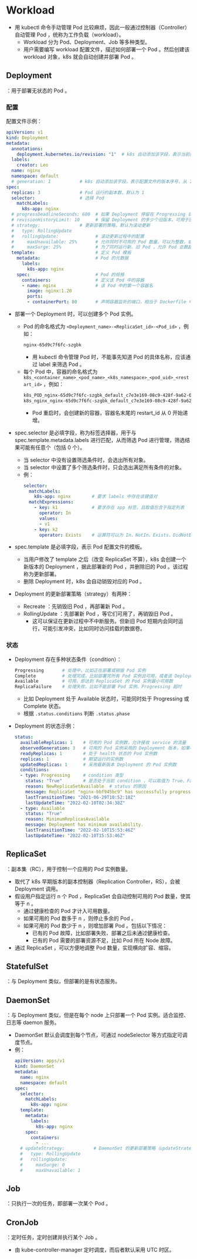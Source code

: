 # Workload

- 用 kubectl 命令手动管理 Pod 比较麻烦，因此一般通过控制器（Controller）自动管理 Pod ，统称为工作负载（workload）。
  - Workload 分为 Pod、Deployment、Job 等多种类型。
  - 用户需要编写 workload 配置文件，描述如何部署一个 Pod 。然后创建该 workload 对象，k8s 就会自动创建并部署 Pod 。

## Deployment

：用于部署无状态的 Pod 。

### 配置

配置文件示例：
```yml
apiVersion: v1
kind: Deployment
metadata:
  annotations:
    deployment.kubernetes.io/revision: "1"  # k8s 自动添加该字段，表示当前配置是第几次修改版本，从 1 开始递增
  labels:
    creator: Leo
  name: nginx
  namespace: default
  # generation: 1           # k8s 自动添加该字段，表示配置文件的版本序号，从 1 开始递增
spec:
  replicas: 3               # Pod 运行的副本数，默认为 1
  selector:                 # 选择 Pod
    matchLabels:
      k8s-app: nginx
  # progressDeadlineSeconds: 600  # 如果 Deployment 停留在 Progressing 状态超过一定时长，则变为 Failed 状态
  # revisionHistoryLimit: 10      # 保留 Deployment 的多少个旧版本，可用于回滚（rollback）。设置为 0 则不保留
  # strategy:               # 更新部署的策略，默认为滚动更新
  #   type: RollingUpdate
  #   rollingUpdate:              # 滚动更新过程中的配置
  #     maxUnavailable: 25%       # 允许同时不可用的 Pod 数量。可以为整数，或者百分数，默认为 25%
  #     maxSurge: 25%             # 为了同时运行新、旧 Pod ，允许 Pod 总数超过 replicas 一定数量。可以为整数，或者百分数，默认为 25%
  template:                       # 定义 Pod 模板
    metadata:                     # Pod 的元数据
      labels:
        k8s-app: nginx
    spec:                         # Pod 的规格
      containers:                 # 定义该 Pod 中的容器
      - name: nginx               # 该 Pod 中的第一个容器名
        image: nginx:1.20
        ports:
        - containerPort: 80       # 声明容器监听的端口，相当于 Dockerfile 中的 expose 指令
```
- 部署一个 Deployment 时，可以创建多个 Pod 实例。
  - Pod 的命名格式为 `<Deployment_name>-<ReplicaSet_id>-<Pod_id>` ，例如：
    ```sh
    nginx-65d9c7f6fc-szgbk
    ```
    - 用 kubectl 命令管理 Pod 时，不能事先知道 Pod 的具体名称，应该通过 label 来筛选 Pod 。
  - 每个 Pod 中，容器的命名格式为 `k8s_<container_name>_<pod_name>_<k8s_namespace>_<pod_uid>_<restart_id>` ，例如：
    ```sh
    k8s_POD_nginx-65d9c7f6fc-szgbk_default_c7e3e169-08c9-428f-9a62-0fb5d14336f8_0   # Pod 中内置的 pause 容器，其容器名为 POD
    k8s_nginx_nginx-65d9c7f6fc-szgbk_default_c7e3e169-08c9-428f-9a62-0fb5d14336f8_0
    ```
    - Pod 重启时，会创建新的容器，容器名末尾的 restart_id 从 0 开始递增。

- spec.selector 是必填字段，称为标签选择器，用于与 spec.template.metadata.labels 进行匹配，从而筛选 Pod 进行管理，筛选结果可能有任意个（包括 0 个）。
  - 当 selector 中没有设置筛选条件时，会选出所有对象。
  - 当 selector 中设置了多个筛选条件时，只会选出满足所有条件的对象。
  - 例：
    ```yml
    selector:
      matchLabels:
        k8s-app: nginx        # 要求 labels 中存在该键值对
      matchExpressions:
        - key: k1             # 要求存在 app 标签，且取值包含于指定列表
          operator: In
          values:
          - v1
        - key: k2
          operator: Exists    # 运算符可以为 In、NotIn、Exists、DidNotExist
    ```

- spec.template 是必填字段，表示 Pod 配置文件的模板。
  - 当用户修改了 template 之后（改变 ReplicaSet 不算），k8s 会创建一个新版本的 Deployment ，据此部署新的 Pod ，并删除旧的 Pod 。该过程称为更新部署。
  - 删除 Deployment 时，k8s 会自动销毁对应的 Pod 。

- Deployment 的更新部署策略（strategy）有两种：
  - Recreate ：先销毁旧 Pod ，再部署新 Pod 。
  - RollingUpdate ：先部署新 Pod ，等它们可用了，再销毁旧 Pod 。
    - 这可以保证在更新过程中不中断服务。但新旧 Pod 短期内会同时运行，可能引发冲突，比如同时访问挂载的数据卷。

### 状态

- Deployment 存在多种状态条件（condition）：
  ```sh
  Progressing       # 处理中，比如正在部署或销毁 Pod 实例
  Complete          # 处理完成，比如部署完所有 Pod 实例且可用，或者该 Deployment 是停止运行的旧版本
  Available         # 可用，即达到 ReplicaSet 的 Pod 实例最小可用数
  ReplicaFailure    # 处理失败，比如不能部署 Pod 实例、Progressing 超时
  ```
  - 比如 Deployment 处于 Available 状态时，可能同时处于 Progressing 或 Complete 状态。
  - 根据 `.status.conditions` 判断 `.status.phase`
  <!-- - 支持添加自定义的 condition -->

- Deployment 的状态示例：
  ```yml
  status:
    availableReplicas: 1    # 可用的 Pod 实例数，允许接收 service 的流量
    observedGeneration: 3   # 可用的 Pod 实例采用的 Deployment 版本，如果小于 metadata.generation 则说明不是最新版本
    readyReplicas: 1        # 处于 health 状态的 Pod 实例数
    replicas: 1             # 期望运行的实例数
    updatedReplicas: 1      # 采用最新版本 Deployment 的 Pod 实例数
    conditions:
    - type: Progressing     # condition 类型
      status: "True"        # 是否处于当前 condition ，可以取值为 True、False、Unknown
      reason: NewReplicaSetAvailable  # status 的原因
      message: ReplicaSet "nginx-bbf945bc9" has successfully progressed.  # reason 的详细信息
      lastTransitionTime: "2021-06-29T10:52:18Z"
      lastUpdateTime: "2022-02-10T02:34:38Z"
    - type: Available
      status: "True"
      reason: MinimumReplicasAvailable
      message: Deployment has minimum availability.
      lastTransitionTime: "2022-02-10T15:53:46Z"
      lastUpdateTime: "2022-02-10T15:53:46Z"
  ```

<!--
lastTransitionTime    # 上一次进入该状态的时间？？？
lastUpdateTime        # 上一次更新该状态的时间
 -->


## ReplicaSet

：副本集（RC），用于控制一个应用的 Pod 实例数量。
- 取代了 k8s 早期版本的副本控制器（Replication Controller，RS），会被 Deployment 调用。
- 假设用户指定运行 n 个 Pod ，ReplicaSet 会自动控制可用的 Pod 数量，使其等于 n 。
  - 通过健康检查的 Pod 才计入可用数量。
  - 如果可用的 Pod 数多于 n ，则停止多余的 Pod 。
  - 如果可用的 Pod 数少于 n ，则增加部署 Pod 。包括以下情况：
    - 已有的 Pod 故障，比如部署失败、部署之后未通过健康检查。
    - 已有的 Pod 需要的部署资源不足，比如 Pod 所在 Node 故障。
- 通过 ReplicaSet ，可以方便地调整 Pod 数量，实现横向扩容、缩容。

## StatefulSet

：与 Deployment 类似，但部署的是有状态服务。

<!--
- 无状态应用：历史执行的任务不会影响新执行的任务。因此应用可以随时销毁并从镜像重新创建。
- 有状态应用：历史执行的任务会影响新执行的任务，因此需要存储一些历史数据。
  - 将数据存储在容器中时，会随着容器一起销毁。因此建议将数据存储在挂载卷，或容器外的数据库中。

使用数据卷
- 一个有状态服务的每个 Pod 实例使用独立的资源、配置文件，不能随时创建、销毁 Pod ，甚至连 Pod 名都不能改变。
- 例如：以无状态服务的方式运行一个 CentOS 容器，所有状态都存储在容器里，不可靠。改成 StatefulSet 方式运行，就可以漂移到不同节点上，实现高可用。
-->

## DaemonSet

：与 Deployment 类似，但是在每个 node 上只部署一个 Pod 实例。适合监控、日志等 daemon 服务。
- DaemonSet 默认会调度到每个节点，可通过 nodeSelector 等方式指定可调度节点。
- 例：
  ```yml
  apiVersion: apps/v1
  kind: DaemonSet
  metadata:
    name: nginx
    namespace: default
  spec:
    selector:
      matchLabels:
        k8s-app: nginx
    template:
      metadata:
        labels:
          k8s-app: nginx
      spec:
        containers:
          - ...
    # updateStrategy:           # DaemonSet 的更新部署策略（updateStrategy）有两种：RollingUpdate、OnDelete
    #   type: RollingUpdate
    #   rollingUpdate:
    #     maxSurge: 0
    #     maxUnavailable: 1
  ```

## Job

：只执行一次的任务，即部署一次某个 Pod 。

## CronJob

：定时任务，定时创建并执行某个 Job 。
- 由 kube-controller-manager 定时调度，而后者默认采用 UTC 时区。
